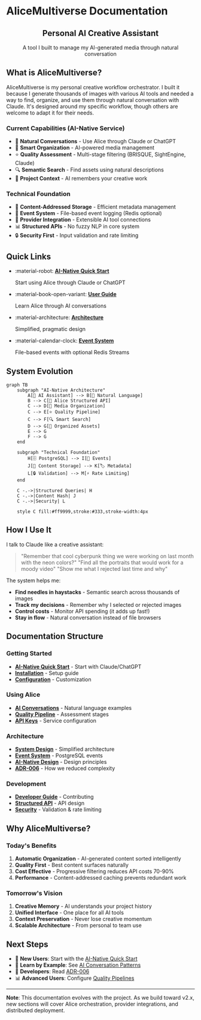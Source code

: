 # AliceMultiverse Documentation

<div align="center">
<h2>Personal AI Creative Assistant</h2>
<p>A tool I built to manage my AI-generated media through natural conversation</p>
</div>

## What is AliceMultiverse?

AliceMultiverse is my personal creative workflow orchestrator. I built it because I generate thousands of images with various AI tools and needed a way to find, organize, and use them through natural conversation with Claude. It's designed around my specific workflow, though others are welcome to adapt it for their needs.

### Current Capabilities (AI-Native Service)
- 🤖 **Natural Conversations** - Use Alice through Claude or ChatGPT
- 📁 **Smart Organization** - AI-powered media management
- ⭐ **Quality Assessment** - Multi-stage filtering (BRISQUE, SightEngine, Claude)
- 🔍 **Semantic Search** - Find assets using natural descriptions
- 🎨 **Project Context** - AI remembers your creative work

### Technical Foundation
- 💾 **Content-Addressed Storage** - Efficient metadata management
- 🔄 **Event System** - File-based event logging (Redis optional)
- 🚀 **Provider Integration** - Extensible AI tool connections
- 📊 **Structured APIs** - No fuzzy NLP in core system
- 🔒 **Security First** - Input validation and rate limiting

## Quick Links

<div class="grid cards" markdown>

- :material-robot: **[AI-Native Quick Start](getting-started/quickstart-ai.md)**
    
    Start using Alice through Claude or ChatGPT

- :material-book-open-variant: **[User Guide](user-guide/index.md)**
    
    Learn Alice through AI conversations

- :material-architecture: **[Architecture](architecture/index.md)**
    
    Simplified, pragmatic design

- :material-calendar-clock: **[Event System](architecture/event-driven-architecture.md)**
    
    File-based events with optional Redis Streams

</div>

## System Evolution

```mermaid
graph TB
    subgraph "AI-Native Architecture"
        A[🤖 AI Assistant] --> B[💬 Natural Language]
        B --> C[🎨 Alice Structured API]
        C --> D[📁 Media Organization]
        C --> E[⭐ Quality Pipeline]
        C --> F[🔍 Smart Search]
        D --> G[📂 Organized Assets]
        E --> G
        F --> G
    end
    
    subgraph "Technical Foundation"
        H[🗄️ PostgreSQL] --> I[📨 Events]
        J[💾 Content Storage] --> K[🏷️ Metadata]
        L[🔒 Validation] --> M[⚡ Rate Limiting]
    end
    
    C -.->|Structured Queries| H
    C -.->|Content Hash| J
    C -.->|Security| L
    
    style C fill:#ff9999,stroke:#333,stroke-width:4px
```

## How I Use It

I talk to Claude like a creative assistant:

> "Remember that cool cyberpunk thing we were working on last month with the neon colors?"
> "Find all the portraits that would work for a moody video"
> "Show me what I rejected last time and why"

The system helps me:
- **Find needles in haystacks** - Semantic search across thousands of images
- **Track my decisions** - Remember why I selected or rejected images
- **Control costs** - Monitor API spending (it adds up fast!)
- **Stay in flow** - Natural conversation instead of file browsers

## Documentation Structure

### Getting Started
- **[AI-Native Quick Start](getting-started/quickstart-ai.md)** - Start with Claude/ChatGPT
- **[Installation](getting-started/installation.md)** - Setup guide
- **[Configuration](getting-started/configuration.md)** - Customization

### Using Alice
- **[AI Conversations](user-guide/ai-conversations.md)** - Natural language examples
- **[Quality Pipeline](user-guide/pipeline-examples.md)** - Assessment stages
- **[API Keys](user-guide/api-keys.md)** - Service configuration

### Architecture
- **[System Design](architecture/index.md)** - Simplified architecture
- **[Event System](architecture/event-driven-architecture.md)** - PostgreSQL events
- **[AI-Native Design](architecture/ai-native-vision.md)** - Design principles
- **[ADR-006](architecture/adr/ADR-006-simplification-over-abstraction.md)** - How we reduced complexity

### Development
- **[Developer Guide](developer/development.md)** - Contributing
- **[Structured API](developer/search-api-specification.md)** - API design
- **[Security](architecture/adr/ADR-005-code-quality-security-tooling.md)** - Validation & rate limiting

## Why AliceMultiverse?

### Today's Benefits
1. **Automatic Organization** - AI-generated content sorted intelligently
2. **Quality First** - Best content surfaces naturally
3. **Cost Effective** - Progressive filtering reduces API costs 70-90%
4. **Performance** - Content-addressed caching prevents redundant work

### Tomorrow's Vision
1. **Creative Memory** - AI understands your project history
2. **Unified Interface** - One place for all AI tools
3. **Context Preservation** - Never lose creative momentum
4. **Scalable Architecture** - From personal to team use

## Next Steps

- 🤖 **New Users**: Start with the [AI-Native Quick Start](getting-started/quickstart-ai.md)
- 💬 **Learn by Example**: See [AI Conversation Patterns](user-guide/ai-conversations.md)
- 🔧 **Developers**: Read [ADR-006](architecture/adr/ADR-006-simplification-over-abstraction.md)
- 📊 **Advanced Users**: Configure [Quality Pipelines](user-guide/pipeline-examples.md)

---

**Note**: This documentation evolves with the project. As we build toward v2.x, new sections will cover Alice orchestration, provider integrations, and distributed deployment.